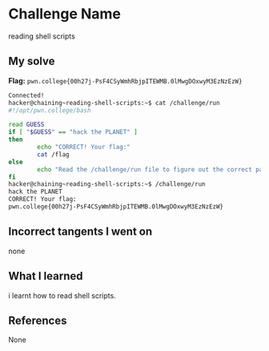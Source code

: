 # Challenge Name
reading shell scripts

## My solve
**Flag:** `pwn.college{00h27j-PsF4CSyWmhRbjpITEWMB.0lMwgDOxwyM3EzNzEzW}`

```bash
Connected!
hacker@chaining~reading-shell-scripts:~$ cat /challenge/run
#!/opt/pwn.college/bash

read GUESS
if [ "$GUESS" == "hack the PLANET" ]
then
        echo "CORRECT! Your flag:"
        cat /flag
else
        echo "Read the /challenge/run file to figure out the correct password!"
fi
hacker@chaining~reading-shell-scripts:~$ /challenge/run
hack the PLANET
CORRECT! Your flag:
pwn.college{00h27j-PsF4CSyWmhRbjpITEWMB.0lMwgDOxwyM3EzNzEzW}
```

## Incorrect tangents I went on
none

## What I learned
i learnt how to read shell scripts.

## References 
None
